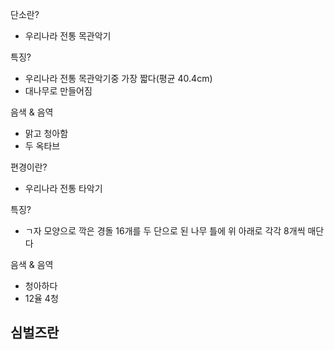 단소란?
- 우리나라 전통 목관악기

특징?
- 우리나라 전통 목관악기중 가장 짧다(평균 40.4cm)
- 대나무로 만들어짐

음색 & 음역
- 맑고 청아함
- 두 옥타브 

편경이란?
- 우리나라 전통 타악기

특징?
- ㄱ자 모양으로 깍은 경돌 16개를 두 단으로 된 나무 틀에 위 아래로 각각 8개씩 매단다

음색 & 음역
- 청아하다
- 12율 4청

심벌즈란
- 